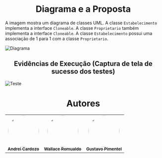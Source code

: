 <h1 align="center">Diagrama e a Proposta</h1>

A imagem mostra um diagrama de classes UML. 
A classe `Estabelecimento` implementa a interface `Cloneable`. 
A classe `Proprietario` também implementa a interface `Cloneable`. 
A classe `Estabelecimento` possui uma associação de 1 para 1 com a classe `Proprietario`. 

![](./docs/diagram.jpg?raw=true "Diagrama")

<h2 align="center">Evidências de Execução (Captura de tela de sucesso dos testes)</h2>

![Teste](https://github.com/WallaceRomualdoJF/Aula_Padrao_Projeto/assets/67652151/92cd8bce-7658-4fe8-8116-fa2c9a6740ab)

<h1 align="center">Autores</h1>

<table align="center">
  <tr>
    <td align="center">
      <a href="https://github.com/AndreiCardozo">
        <img style="border-radius: 50%;" src="https://avatars.githubusercontent.com/u/67652151?v=4" width="100px;" alt=""/><br/><sub><b>Andrei Cardozo</b></sub>
      </a> <br/>
      <a href="https://github.com/AndreiCardozo" title="Andrei Cardozo"></a>
    </td>
      <td align="center">
      <a href="https://github.com/WallaceRomualdoJF">
        <img style="border-radius: 50%;" src="https://avatars.githubusercontent.com/u/67033167?v=4" width="100px;" alt=""/><br/><sub><b>Wallace Romualdo</b></sub>
      </a> <br/>
      <a href="https://github.com/WallaceRomualdoJF" title="Wallace Romualdo"></a>
    </td>
      <td align="center">
      <a href="https://github.com/Gpimentel7">
        <img style="border-radius: 50%;" src="https://avatars.githubusercontent.com/u/50156614?v=4" width="100px;" alt=""/><br/><sub><b>Gustavo Pimentel</b></sub>
      </a> <br/>
      <a href="https://github.com/Gpimentel7" title="Gustavo Pimentel"></a>
    </td>
</table>
